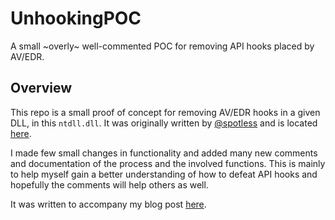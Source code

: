 # UnhookingPOC
A small ~overly~ well-commented POC for removing API hooks placed by AV/EDR.

## Overview

This repo is a small proof of concept for removing AV/EDR hooks in a given DLL, in this `ntdll.dll`. It was originally written by [@spotless](https://twitter.com/spotheplanet) and is located [here](https://ired.team/offensive-security/defense-evasion/how-to-unhook-a-dll-using-c++).

I made few small changes in functionality and added many new comments and documentation of the process and the involved functions. This is mainly to help myself
gain a better understanding of how to defeat API hooks and hopefully the comments will help others as well.

It was written to accompany my blog post [here](https://www.solomonsklash.io/pe-parsing-defeating-hooking.html).
